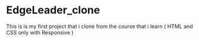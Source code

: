 # EdgeLeader_clone
This is is my first project that i clone from the course that i learn ( HTML and CSS only with Responsive )
